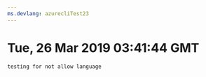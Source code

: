 ```yaml
---
ms.devlang: azurecliTest23
---
```

# Tue, 26 Mar 2019 03:41:44 GMT

```azurecliTest2
testing for not allow language
```

